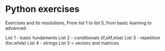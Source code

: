 # Python exercises
 Exercises and its resolutions, From list 1 to list 5, from basic learning to advanced

List 1 - basic fundaments
List 2 - conditionals (if,elif,else)
List 3 - repetition (for,while)
List 4 - strings
List 5 = vectors and matrices